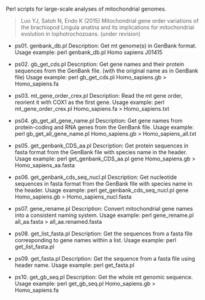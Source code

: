 Perl scripts for large-scale analyses of mitochondrial genomes.


> Luo YJ, Satoh N, Endo K (2015) Mitochondrial gene order variations of the brachiopod Lingula anatina and its implications for mitochondrial evolution in lophotrochozoans. (under revision)

* ps01. genbank_db.pl
Description: Get mt genome(s) in GenBank format.
Usage example: perl genbank_db.pl Homo sapiens J01415

* ps02. gb_get_cds.pl
Description: Get gene names and their protein sequences from the GenBank file. (with the original name as in GenBank file)
Usage example: perl gb_get_cds.pl Homo_sapiens.gb > Homo_sapiens.fa

* ps03. mt_gene_order_crex.pl
Description: Read the mt gene order, reorient it with COX1 as the first gene.
Usage example: perl mt_gene_order_crex.pl Homo_sapiens.fa > Homo_sapiens.txt

* ps04. gb_get_all_gene_name.pl
Description: Get gene names from protein-coding and RNA genes from the GenBank file.
Usage example: perl gb_get_all_gene_name.pl Homo_sapiens.gb > Homo_sapiens_all.txt

* ps05. get_genbank_CDS_aa.pl
Description: Get protein sequences in fasta format from the GenBank file with species name in the header.
Usage example: perl get_genbank_CDS_aa.pl gene Homo_sapiens.gb > Homo_sapiens_aa.fasta

* ps06. get_genbank_cds_seq_nucl.pl
Description: Get nucleotide sequences in fasta format from the GenBank file with species name in the header.
Usage example: perl get_genbank_cds_seq_nucl.pl gene Homo_sapiens.gb > Homo_sapiens_nucl.fasta

* ps07. gene_rename.pl
Description: Convert mitochondrial gene names into a consistent naming system.
Usage example: perl gene_rename.pl all_aa.fasta > all_aa.renamed.fasta

* ps08. get_list_fasta.pl
Description: Get the sequences from a fasta file corresponding to gene names within a list.
Usage example: perl get_list_fasta.pl

* ps09. get_fasta.pl
Description: Get the sequence from a fasta file using header name.
Usage example: perl get_fasta.pl

* ps10. get_gb_seq.pl
Description: Get the whole mt genomic sequence.
Usage example: perl get_gb_seq.pl Homo_sapiens.gb > Homo_sapiens.fa
